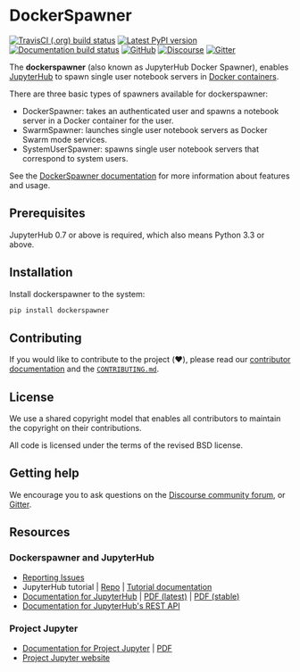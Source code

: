 # DockerSpawner

[![TravisCI (.org) build status](https://img.shields.io/travis/com/jupyterhub/dockerspawner?logo=travis)](https://travis-ci.com/jupyterhub/dockerspawner)
[![Latest PyPI version](https://img.shields.io/pypi/v/dockerspawner?logo=pypi)](https://pypi.org/project/dockerspawner/)
[![Documentation build status](https://img.shields.io/readthedocs/jupyterhub?logo=read-the-docs)](https://jupyterhub-dockerspawner.readthedocs.org/en/latest/)
[![GitHub](https://img.shields.io/badge/issue_tracking-github-blue?logo=github)](https://github.com/jupyterhub/dockerspawner/issues)
[![Discourse](https://img.shields.io/badge/help_forum-discourse-blue?logo=discourse)](https://discourse.jupyter.org/c/jupyterhub)
[![Gitter](https://img.shields.io/badge/social_chat-gitter-blue?logo=gitter)](https://gitter.im/jupyterhub/jupyterhub)

The **dockerspawner** (also known as JupyterHub Docker Spawner), enables
[JupyterHub](https://github.com/jupyterhub/jupyterhub) to spawn single user
notebook servers in [Docker containers](https://www.docker.com/resources/what-container).

There are three basic types of spawners available for dockerspawner:

- DockerSpawner: takes an authenticated user and spawns a notebook server
  in a Docker container for the user.
- SwarmSpawner: launches single user notebook servers as Docker Swarm mode
  services.
- SystemUserSpawner: spawns single user notebook servers
  that correspond to system users.

See the [DockerSpawner documentation](https://jupyterhub-dockerspawner.readthedocs.org/en/latest/)
for more information about features and usage.

## Prerequisites

JupyterHub 0.7 or above is required, which also means Python 3.3 or above.

## Installation

Install dockerspawner to the system:

```bash
pip install dockerspawner
```

## Contributing

If you would like to contribute to the project (:heart:), please read our
[contributor documentation](http://jupyterhub-dockerspawner/en/latest/contributing.html)
and the [`CONTRIBUTING.md`](CONTRIBUTING.md).

## License

We use a shared copyright model that enables all contributors to maintain the
copyright on their contributions.

All code is licensed under the terms of the revised BSD license.

## Getting help

We encourage you to ask questions on the [Discourse community forum](https://discourse.jupyter.org/),
or [Gitter](https://gitter.im/jupyterhub/jupyterhub).

## Resources

### Dockerspawner and JupyterHub

- [Reporting Issues](https://github.com/jupyterhub/dockerspawner/issues)
- JupyterHub tutorial | [Repo](https://github.com/jupyterhub/jupyterhub-tutorial)
  | [Tutorial documentation](http://jupyterhub-tutorial.readthedocs.io/en/latest/)
- [Documentation for JupyterHub](http://jupyterhub.readthedocs.io/en/latest/) | [PDF (latest)](https://media.readthedocs.org/pdf/jupyterhub/latest/jupyterhub.pdf) | [PDF (stable)](https://media.readthedocs.org/pdf/jupyterhub/stable/jupyterhub.pdf)
- [Documentation for JupyterHub's REST API](http://petstore.swagger.io/?url=https://raw.githubusercontent.com/jupyter/jupyterhub/master/docs/rest-api.yml#/default)

### Project Jupyter

- [Documentation for Project Jupyter](http://jupyter.readthedocs.io/en/latest/index.html) | [PDF](https://media.readthedocs.org/pdf/jupyter/latest/jupyter.pdf)
- [Project Jupyter website](https://jupyter.org)
